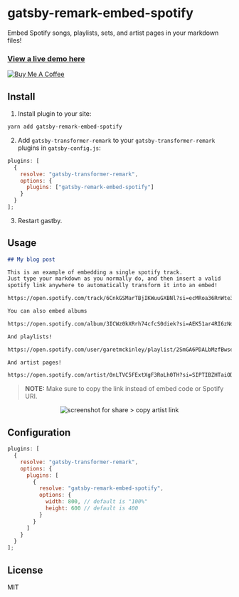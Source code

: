 # gatsby-remark-embed-spotify

Embed Spotify songs, playlists, sets, and artist pages in your markdown files!

### [View a live demo here](https://words.garet.io/music-for-programming/)

<a href="https://www.buymeacoffee.com/gm" target="_blank"><img src="https://www.buymeacoffee.com/assets/img/custom_images/orange_img.png" alt="Buy Me A Coffee" style="height: auto !important;width: auto !important;" ></a>

## Install

1. Install plugin to your site:

```bash
yarn add gatsby-remark-embed-spotify
```

2. Add `gatsby-transformer-remark` to your `gatsby-transformer-remark` plugins in `gatsby-config.js`:

```js
plugins: [
  {
    resolve: "gatsby-transformer-remark",
    options: {
      plugins: ["gatsby-remark-embed-spotify"]
    }
  }
];
```

3. Restart gastby.

## Usage

```markdown
## My blog post

This is an example of embedding a single spotify track.
Just type your markdown as you normally do, and then insert a valid
spotify link anywhere to automatically transform it into an embed!

https://open.spotify.com/track/6CnkGSMarTBjIKWuuGXBNl?si=ecMRoa36RnWte3RR7PdJhw

You can also embed albums

https://open.spotify.com/album/3ICWz0kXRrh74cfcS0diek?si=AEK51ar4RI6zNduAVMmI-Q

And playlists!

https://open.spotify.com/user/garetmckinley/playlist/2SmGA6PDALbMzfBwseeDNx?si=CDGId95KQHis8uYipbXLzQ

And artist pages!

https://open.spotify.com/artist/0nLTVC5FExtXgF3RoLh0TH?si=SIPTIBZHTaiODE_WNqB-BA
```

> __NOTE:__ Make sure to copy the link instead of embed code or Spotify URI.

<p align="center"><img src="https://i.imgur.com/eqx9bHa.png" alt="screenshot for share > copy artist link" /></p>

## Configuration

```js
plugins: [
  {
    resolve: "gatsby-transformer-remark",
    options: {
      plugins: [
        {
          resolve: "gatsby-remark-embed-spotify",
          options: {
            width: 800, // default is "100%"
            height: 600 // default is 400
          }
        }
      ]
    }
  }
];
```

## License

MIT
